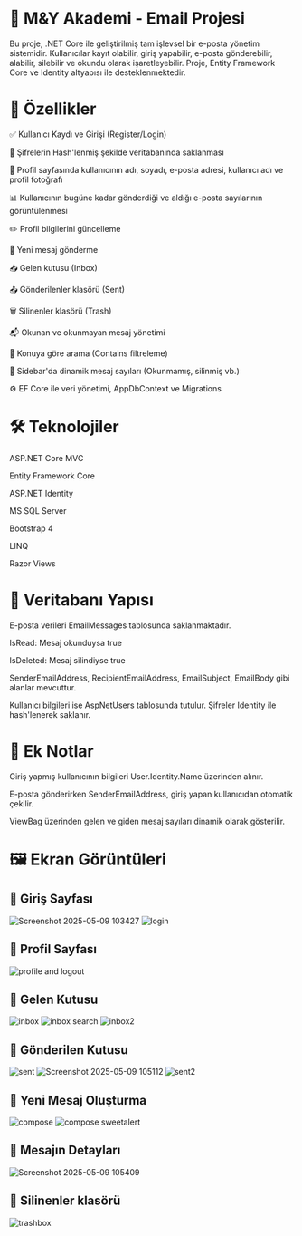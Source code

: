 # 📧 M&Y Akademi - Email Projesi
Bu proje, .NET Core ile geliştirilmiş tam işlevsel bir e-posta yönetim sistemidir. Kullanıcılar kayıt olabilir, giriş yapabilir, e-posta gönderebilir, alabilir, silebilir ve okundu olarak işaretleyebilir. Proje, Entity Framework Core ve Identity altyapısı ile desteklenmektedir.

# 🔑 Özellikler
✅ Kullanıcı Kaydı ve Girişi (Register/Login)

🔐 Şifrelerin Hash'lenmiş şekilde veritabanında saklanması

👤 Profil sayfasında kullanıcının adı, soyadı, e-posta adresi, kullanıcı adı ve profil fotoğrafı

📊 Kullanıcının bugüne kadar gönderdiği ve aldığı e-posta sayılarının görüntülenmesi

✏️ Profil bilgilerini güncelleme

📨 Yeni mesaj gönderme

📥 Gelen kutusu (Inbox)

📤 Gönderilenler klasörü (Sent)

🗑️ Silinenler klasörü (Trash)

📬 Okunan ve okunmayan mesaj yönetimi

🔎 Konuya göre arama (Contains filtreleme)

📌 Sidebar'da dinamik mesaj sayıları (Okunmamış, silinmiş vb.)

⚙️ EF Core ile veri yönetimi, AppDbContext ve Migrations

# 🛠️ Teknolojiler
ASP.NET Core MVC

Entity Framework Core

ASP.NET Identity

MS SQL Server

Bootstrap 4

LINQ

Razor Views

# 💾 Veritabanı Yapısı
E-posta verileri EmailMessages tablosunda saklanmaktadır.

IsRead: Mesaj okunduysa true

IsDeleted: Mesaj silindiyse true

SenderEmailAddress, RecipientEmailAddress, EmailSubject, EmailBody gibi alanlar mevcuttur.

Kullanıcı bilgileri ise AspNetUsers tablosunda tutulur. Şifreler Identity ile hash'lenerek saklanır.

# 📌 Ek Notlar
Giriş yapmış kullanıcının bilgileri User.Identity.Name üzerinden alınır.

E-posta gönderirken SenderEmailAddress, giriş yapan kullanıcıdan otomatik çekilir.

ViewBag üzerinden gelen ve giden mesaj sayıları dinamik olarak gösterilir.

# 🖼️ Ekran Görüntüleri
## 📸 Giriş Sayfası
![Screenshot 2025-05-09 103427](https://github.com/user-attachments/assets/ec7e1319-66fe-4b80-992a-db783e4b593b)
![login](https://github.com/user-attachments/assets/54e3fe60-f155-45f5-aee8-af4370de1bb2)

## 📸 Profil Sayfası
![profile and logout](https://github.com/user-attachments/assets/04797623-6f20-4df1-9e96-2c2a243fd6d0)

## 📸 Gelen Kutusu
![inbox](https://github.com/user-attachments/assets/b2b0c598-a759-4000-bca6-db5ab2ac26a0)
![inbox search](https://github.com/user-attachments/assets/8cc41c8b-6c4a-4a8e-81ca-06e9671f4ec8)
![inbox2](https://github.com/user-attachments/assets/652ea08b-2e8b-4894-a57d-b9fb12b16a9c)

## 📸 Gönderilen Kutusu
![sent](https://github.com/user-attachments/assets/6439bc4b-c1ea-456e-b461-2c2e40173a2b)
![Screenshot 2025-05-09 105112](https://github.com/user-attachments/assets/3def9a00-8817-4857-bbbc-2fcc052aa9c9)
![sent2](https://github.com/user-attachments/assets/e43fbe43-1599-4641-9ab5-9d2dca313755)

## 📸 Yeni Mesaj Oluşturma
![compose](https://github.com/user-attachments/assets/7574ff0d-47f2-42a4-afcb-f0333fe78f6b)
![compose sweetalert](https://github.com/user-attachments/assets/dcb4cffd-ebe5-46e0-b553-72ae3dffda10)

## 📸 Mesajın Detayları
![Screenshot 2025-05-09 105409](https://github.com/user-attachments/assets/7fe7c1c0-7f69-4f62-b6bc-d84d357ac2cd)

## 📸 Silinenler klasörü
![trashbox](https://github.com/user-attachments/assets/97ed7b5c-1130-492e-b26b-c544610e1386)
